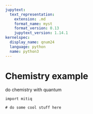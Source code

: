 ```yaml
---
jupytext:
  text_representation:
    extension: .md
    format_name: myst
    format_version: 0.13
    jupytext_version: 1.14.1
kernelspec:
  display_name: qnum24
  language: python
  name: python3
---
```


# Chemistry example

do chemistry with quantum

```{code-cell} ipython3
import mitiq

# do some cool stuff here
```

